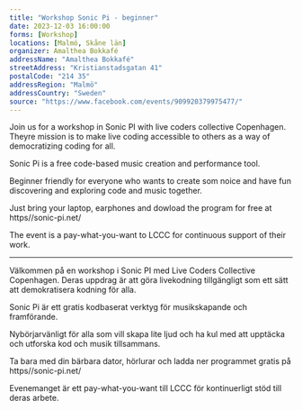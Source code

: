 ```yaml
---
title: "Workshop Sonic Pi - beginner"
date: 2023-12-03 16:00:00
forms: [Workshop]
locations: [Malmö, Skåne län]
organizer: Amalthea Bokkafé
addressName: "Amalthea Bokkafé"
streetAddress: "Kristianstadsgatan 41"
postalCode: "214 35"
addressRegion: "Malmö"
addressCountry: "Sweden"
source: "https://www.facebook.com/events/909920379975477/"
---
```

Join us for a workshop in Sonic PI with live coders collective Copenhagen. Theyre mission is to make live coding accessible to others as a way of democratizing coding for all. 

Sonic Pi is a free code-based music creation and performance tool.

Beginner friendly for everyone who wants to create som noice and have fun discovering and exploring code and music together.

Just bring your laptop, earphones and dowload the program for free at
https//sonic-pi.net/

The event is a pay-what-you-want to LCCC for continuous support of their work.

---------------------------

Välkommen på en workshop i Sonic PI med Live Coders Collective Copenhagen. Deras uppdrag är att göra livekodning tillgängligt som ett sätt att demokratisera kodning för alla.

Sonic Pi är ett gratis kodbaserat verktyg för musikskapande och framförande.

Nybörjarvänligt för alla som vill skapa lite ljud och ha kul med att upptäcka och utforska kod och musik tillsammans.

Ta bara med din bärbara dator, hörlurar och ladda ner programmet gratis på
https//sonic-pi.net/

Evenemanget är ett pay-what-you-want till LCCC för kontinuerligt stöd till deras arbete.
